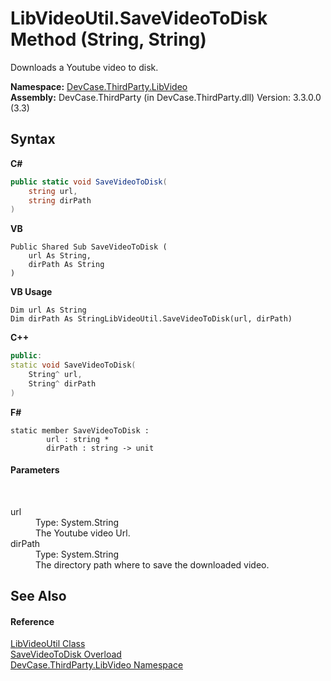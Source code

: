 # LibVideoUtil.SaveVideoToDisk Method (String, String)
 

Downloads a Youtube video to disk.

**Namespace:**&nbsp;<a href="N_DevCase_ThirdParty_LibVideo">DevCase.ThirdParty.LibVideo</a><br />**Assembly:**&nbsp;DevCase.ThirdParty (in DevCase.ThirdParty.dll) Version: 3.3.0.0 (3.3)

## Syntax

**C#**<br />
``` C#
public static void SaveVideoToDisk(
	string url,
	string dirPath
)
```

**VB**<br />
``` VB
Public Shared Sub SaveVideoToDisk ( 
	url As String,
	dirPath As String
)
```

**VB Usage**<br />
``` VB Usage
Dim url As String
Dim dirPath As StringLibVideoUtil.SaveVideoToDisk(url, dirPath)
```

**C++**<br />
``` C++
public:
static void SaveVideoToDisk(
	String^ url, 
	String^ dirPath
)
```

**F#**<br />
``` F#
static member SaveVideoToDisk : 
        url : string * 
        dirPath : string -> unit 

```


#### Parameters
&nbsp;<dl><dt>url</dt><dd>Type: System.String<br />The Youtube video Url.</dd><dt>dirPath</dt><dd>Type: System.String<br />The directory path where to save the downloaded video.</dd></dl>

## See Also


#### Reference
<a href="T_DevCase_ThirdParty_LibVideo_LibVideoUtil">LibVideoUtil Class</a><br /><a href="Overload_DevCase_ThirdParty_LibVideo_LibVideoUtil_SaveVideoToDisk">SaveVideoToDisk Overload</a><br /><a href="N_DevCase_ThirdParty_LibVideo">DevCase.ThirdParty.LibVideo Namespace</a><br />